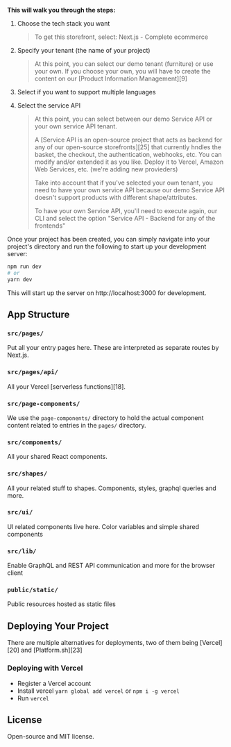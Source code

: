 **This will walk you through the steps:**

1. Choose the tech stack you want

   > To get this storefront, select: Next.js - Complete ecommerce

2. Specify your tenant (the name of your project)

   > At this point, you can select our demo tenant (furniture) or use your own.
   > If you choose your own, you will have to create the content on our [Product
   > Information Management][9]

3. Select if you want to support multiple languages

4. Select the service API
   > At this point, you can select between our demo Service API or your own
   > service API tenant.
   >
   > A [Service API is an open-source project that acts as backend for any of
   > our open-source storefronts][25] that currently hndles the basket, the
   > checkout, the authentication, webhooks, etc. You can modify and/or extended
   > it as you like. Deploy it to Vercel, Amazon Web Services, etc. (we're
   > adding new provieders)
   >
   > Take into account that if you've selected your own tenant, you need to have
   > your own service API because our demo Service API doesn't support products
   > with different shape/attributes.
   >
   > To have your own Service API, you'll need to execute again, our CLI and
   > select the option "Service API - Backend for any of the frontends"

Once your project has been created, you can simply navigate into your project's
directory and run the following to start up your development server:

```sh
npm run dev
# or
yarn dev
```

This will start up the server on http://localhost:3000 for development.

## App Structure

### `src/pages/`

Put all your entry pages here. These are interpreted as separate routes by
Next.js.

### `src/pages/api/`

All your Vercel [serverless functions][18].

### `src/page-components/`

We use the `page-components/` directory to hold the actual component content
related to entries in the `pages/` directory.

### `src/components/`

All your shared React components.

### `src/shapes/`

All your related stuff to shapes. Components, styles, graphql queries and more.

### `src/ui/`

UI related components live here. Color variables and simple shared components

### `src/lib/`

Enable GraphQL and REST API communication and more for the browser client

### `public/static/`

Public resources hosted as static files

## Deploying Your Project

There are multiple alternatives for deployments, two of them being [Vercel][20]
and [Platform.sh][23]

### Deploying with Vercel

- Register a Vercel account
- Install vercel `yarn global add vercel` or `npm i -g vercel`
- Run `vercel`

## License

Open-source and MIT license.
